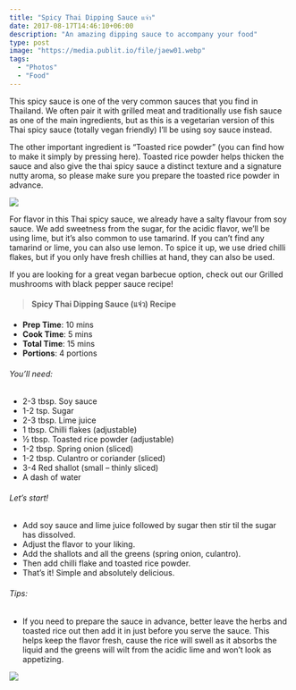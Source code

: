 ```yaml
---
title: "Spicy Thai Dipping Sauce แจ่ว"
date: 2017-08-17T14:46:10+06:00
description: "An amazing dipping sauce to accompany your food"
type: post
image: "https://media.publit.io/file/jaew01.webp"
tags:
  - "Photos"
  - "Food"
---
```


This spicy sauce is one of the very common sauces that you find in Thailand. We often pair it with grilled meat and traditionally use fish sauce as one of the main ingredients, but as this is a vegetarian version of this Thai spicy sauce (totally vegan friendly) I’ll be using soy sauce instead.

The other important ingredient is “Toasted rice powder” (you can find how to make it simply by pressing here). Toasted rice powder helps thicken the sauce and also give the thai spicy sauce a distinct texture and a signature nutty aroma, so please make sure you prepare the toasted rice powder in advance.

![](https://media.publit.io/file/jaew02.webp)

For flavor in this Thai spicy sauce, we already have a salty flavour from soy sauce. We add sweetness from the sugar, for the acidic flavor, we’ll be using lime, but it’s also common to use tamarind. If you can’t find any tamarind or lime, you can also use lemon. To spice it up, we use dried chilli flakes, but if you only have fresh chillies at hand, they can also be used.

If you are looking for a great vegan barbecue option, check out our Grilled mushrooms with black pepper sauce recipe!

>#### Spicy Thai Dipping Sauce (แจ่ว) Recipe

- **Prep Time**: 10 mins
- **Cook Time**: 5 mins
- **Total Time**: 15 mins
- **Portions**: 4 portions

###### You’ll need:
- 2-3 tbsp. Soy sauce
- 1-2 tsp. Sugar
- 2-3 tbsp. Lime juice
- 1 tbsp. Chilli flakes (adjustable)
- ½ tbsp. Toasted rice powder (adjustable)
- 1-2 tbsp. Spring onion (sliced)
- 1-2 tbsp. Culantro or coriander (sliced)
- 3-4 Red shallot (small – thinly sliced)
- A dash of water


###### Let’s start!
- Add soy sauce and lime juice followed by sugar then stir til the sugar has dissolved.
- Adjust the flavor to your liking.
- Add the shallots and all the greens (spring onion, culantro).
- Then add chilli flake and toasted rice powder.
- That’s it! Simple and absolutely delicious.


###### Tips:
- If you need to prepare the sauce in advance, better leave the herbs and toasted rice out then add it in just before you serve the sauce. This helps keep the flavor fresh, cause the rice will swell as it absorbs the liquid and the greens will wilt from the acidic lime and won’t look as appetizing.

![](https://media.publit.io/file/jaew03.webp)
